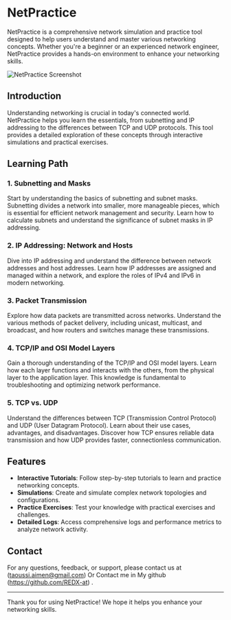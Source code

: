 # NetPractice

NetPractice is a comprehensive network simulation and practice tool designed to help users understand and master various networking concepts. Whether you're a beginner or an experienced network engineer, NetPractice provides a hands-on environment to enhance your networking skills.

![NetPractice Screenshot](https://miro.medium.com/v2/resize:fit:1200/1*bPW69syx4qbQ6l2heZ38SA.png)

## Introduction

Understanding networking is crucial in today's connected world. NetPractice helps you learn the essentials, from subnetting and IP addressing to the differences between TCP and UDP protocols. This tool provides a detailed exploration of these concepts through interactive simulations and practical exercises.

## Learning Path

### 1. Subnetting and Masks

Start by understanding the basics of subnetting and subnet masks. Subnetting divides a network into smaller, more manageable pieces, which is essential for efficient network management and security. Learn how to calculate subnets and understand the significance of subnet masks in IP addressing.

### 2. IP Addressing: Network and Hosts

Dive into IP addressing and understand the difference between network addresses and host addresses. Learn how IP addresses are assigned and managed within a network, and explore the roles of IPv4 and IPv6 in modern networking.

### 3. Packet Transmission

Explore how data packets are transmitted across networks. Understand the various methods of packet delivery, including unicast, multicast, and broadcast, and how routers and switches manage these transmissions.

### 4. TCP/IP and OSI Model Layers

Gain a thorough understanding of the TCP/IP and OSI model layers. Learn how each layer functions and interacts with the others, from the physical layer to the application layer. This knowledge is fundamental to troubleshooting and optimizing network performance.

### 5. TCP vs. UDP

Understand the differences between TCP (Transmission Control Protocol) and UDP (User Datagram Protocol). Learn about their use cases, advantages, and disadvantages. Discover how TCP ensures reliable data transmission and how UDP provides faster, connectionless communication.

## Features

- **Interactive Tutorials**: Follow step-by-step tutorials to learn and practice networking concepts.
- **Simulations**: Create and simulate complex network topologies and configurations.
- **Practice Exercises**: Test your knowledge with practical exercises and challenges.
- **Detailed Logs**: Access comprehensive logs and performance metrics to analyze network activity.

## Contact

For any questions, feedback, or support, please contact us at (taoussi.aimen@gmail.com) Or Contact me in My github (https://github.com/REDX-at) .

---

Thank you for using NetPractice! We hope it helps you enhance your networking skills.
